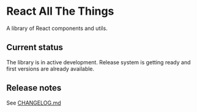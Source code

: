 # React All The Things

A library of React components and utils.

## Current status

The library is in active development.
Release system is getting ready and first versions are already available.

## Release notes

See [CHANGELOG.md](CHANGELOG.md)
